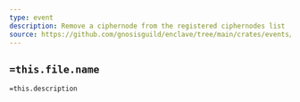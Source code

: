 ```yaml
---
type: event
description: Remove a ciphernode from the registered ciphernodes list
source: https://github.com/gnosisguild/enclave/tree/main/crates/events/src/enclave_event/ciphernode_removed.rs
---
```


## `=this.file.name`

`=this.description`
